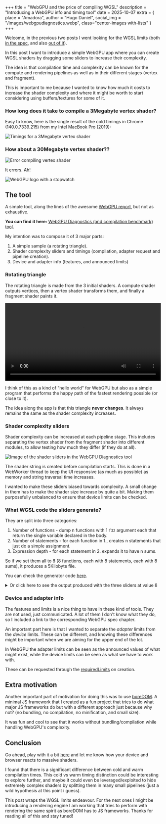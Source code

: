 +++
title = "WebGPU and the price of compiling WGSL"
description = "Introducing a WebGPU info and timing tool"
date = 2025-10-07
extra = { place = "Amadora", author = "Hugo Daniel", social_img = "/images/webgpudiagnostics.webp", class="center-images with-lists" }
+++

Welcome, in the previous two posts I went looking for the WGSL limits (both
[in the spec](/posts/webgpu-shader-limits/), and also
[out of it](/posts/webgpu-shader-unknown-limits/)).

In this post I want to introduce a simple WebGPU app where you can create WGSL
shaders by dragging some sliders to increase their complexity.

The idea is that compilation time and complexity can be known for the compute
and rendering pipelines as well as in their different stages (vertex and
fragment).

This is important to me because I wanted to know how much it costs to increase
the shader complexity and where it might be worth to start considering using
buffers/textures for some of it.

### How long does it take to compile a 3Megabyte vertex shader?

Easy to know, here is the single result of the cold timings in Chrome
(140.0.7339.215) from my Intel MacBook Pro (2019):

![Timings for a 3Megabyte vertex shader](/images/vertexshadertimings.webp)

### How about a 30Megabyte vertex shader??

![Error compiling vertex shader](/images/vertexshadererror.webp)

It errors. Ah!

![WebGPU logo with a stopwatch](/images/webgpudiagnostics.webp)

## The tool

A simple tool, along the lines of the awesome
[WebGPU report](https://webgpureport.org/), but not as exhaustive.

**You can find it here:**
[WebGPU Diagnostics (and compilation benchmark) tool](/pages/webgpu-diagnostics/).

My intention was to compose it of 3 major parts:

1. A simple sample (a rotating triangle).
1. Shader complexity sliders and timings (compilation, adapter request and
   pipeline creation).
1. Device and adapter info (features, and announced limits)

### Rotating triangle

The rotating triangle is made from the 3 initial shaders. A compute shader
outputs vertices, then a vertex shader transforms them, and finally a fragment
shader paints it.

<video id="triangleVideo" src="/videos/rotating-triangle.mp4" controls style="width: 100%"></video>

I think of this as a kind of "hello world" for WebGPU but also as a simple
program that performs the happy path of the fastest rendering possible (or close
to it).

The idea along the app is that this triangle **never changes**. It always
remains the same as the shader complexity increases.

### Shader complexity sliders

Shader complexity can be increased at each pipeline stage. This includes
separating the vertex shader from the fragment shader into different modules, to
allow testing how much they differ (if they do at all).

![Image of the shader sliders in the WebGPU Diagnostics tool](/images/sliders.webp)

The shader string is created before compilation starts. This is done in a
WebWorker thread to keep the UI responsive (as much as possible) as memory and
string traversal time increases.

I wanted to make these sliders biased towards complexity. A small change in them
has to make the shader size increase by quite a bit. Making them purposefully
unbalanced to ensure that device limits can be checked.

### What WGSL code the sliders generate?

They are split into three categories:

1. Number of functions - dump n functions with 1 `f32` argument each that return
   the single variable declared in the body.
1. Number of statements - for each function in 1., creates n statements that
   just do a simple assignment.
1. Expression depth - for each statement in 2. expands it to have n sums.

So if we set them all to 8 (8 functions, each with 8 statements, each with 8
sums), it produces a 5Kilobyte file.

You can check the generator code
[here](https://github.com/HugoDaniel/webgpu-diagnostics/blob/main/src/generator.js).

<details>
  <summary>Or click here to see the output produced with the three sliders at value 8</summary>
  <code class="error-content">
  <pre>

struct Vertex { position: vec3f, color: vec3f, }

struct Params { angle: f32, }

// Storage buffer that will hold our generated vertices @group(0) @binding(0)
var<storage, read_write> vertices: array<Vertex, 3>; @group(0) @binding(1)
var<uniform> params: Params;

fn function0(a: f32) -> f32 { var tmp: f32 = 0.0; tmp +=
0.0+1.0+2.0+3.0+4.0+5.0+6.0+7.0; tmp += 0.0+1.0+2.0+3.0+4.0+5.0+6.0+7.0; tmp +=
0.0+1.0+2.0+3.0+4.0+5.0+6.0+7.0; tmp += 0.0+1.0+2.0+3.0+4.0+5.0+6.0+7.0; tmp +=
0.0+1.0+2.0+3.0+4.0+5.0+6.0+7.0; tmp += 0.0+1.0+2.0+3.0+4.0+5.0+6.0+7.0; tmp +=
0.0+1.0+2.0+3.0+4.0+5.0+6.0+7.0; tmp += 0.0+1.0+2.0+3.0+4.0+5.0+6.0+7.0; return
a + tmp; }

fn function1(a: f32) -> f32 { var tmp: f32 = 0.0; tmp +=
0.0+1.0+2.0+3.0+4.0+5.0+6.0+7.0; tmp += 0.0+1.0+2.0+3.0+4.0+5.0+6.0+7.0; tmp +=
0.0+1.0+2.0+3.0+4.0+5.0+6.0+7.0; tmp += 0.0+1.0+2.0+3.0+4.0+5.0+6.0+7.0; tmp +=
0.0+1.0+2.0+3.0+4.0+5.0+6.0+7.0; tmp += 0.0+1.0+2.0+3.0+4.0+5.0+6.0+7.0; tmp +=
0.0+1.0+2.0+3.0+4.0+5.0+6.0+7.0; tmp += 0.0+1.0+2.0+3.0+4.0+5.0+6.0+7.0; return
a + tmp; }

fn function2(a: f32) -> f32 { var tmp: f32 = 0.0; tmp +=
0.0+1.0+2.0+3.0+4.0+5.0+6.0+7.0; tmp += 0.0+1.0+2.0+3.0+4.0+5.0+6.0+7.0; tmp +=
0.0+1.0+2.0+3.0+4.0+5.0+6.0+7.0; tmp += 0.0+1.0+2.0+3.0+4.0+5.0+6.0+7.0; tmp +=
0.0+1.0+2.0+3.0+4.0+5.0+6.0+7.0; tmp += 0.0+1.0+2.0+3.0+4.0+5.0+6.0+7.0; tmp +=
0.0+1.0+2.0+3.0+4.0+5.0+6.0+7.0; tmp += 0.0+1.0+2.0+3.0+4.0+5.0+6.0+7.0; return
a + tmp; }

fn function3(a: f32) -> f32 { var tmp: f32 = 0.0; tmp +=
0.0+1.0+2.0+3.0+4.0+5.0+6.0+7.0; tmp += 0.0+1.0+2.0+3.0+4.0+5.0+6.0+7.0; tmp +=
0.0+1.0+2.0+3.0+4.0+5.0+6.0+7.0; tmp += 0.0+1.0+2.0+3.0+4.0+5.0+6.0+7.0; tmp +=
0.0+1.0+2.0+3.0+4.0+5.0+6.0+7.0; tmp += 0.0+1.0+2.0+3.0+4.0+5.0+6.0+7.0; tmp +=
0.0+1.0+2.0+3.0+4.0+5.0+6.0+7.0; tmp += 0.0+1.0+2.0+3.0+4.0+5.0+6.0+7.0; return
a + tmp; }

fn function4(a: f32) -> f32 { var tmp: f32 = 0.0; tmp +=
0.0+1.0+2.0+3.0+4.0+5.0+6.0+7.0; tmp += 0.0+1.0+2.0+3.0+4.0+5.0+6.0+7.0; tmp +=
0.0+1.0+2.0+3.0+4.0+5.0+6.0+7.0; tmp += 0.0+1.0+2.0+3.0+4.0+5.0+6.0+7.0; tmp +=
0.0+1.0+2.0+3.0+4.0+5.0+6.0+7.0; tmp += 0.0+1.0+2.0+3.0+4.0+5.0+6.0+7.0; tmp +=
0.0+1.0+2.0+3.0+4.0+5.0+6.0+7.0; tmp += 0.0+1.0+2.0+3.0+4.0+5.0+6.0+7.0; return
a + tmp; }

fn function5(a: f32) -> f32 { var tmp: f32 = 0.0; tmp +=
0.0+1.0+2.0+3.0+4.0+5.0+6.0+7.0; tmp += 0.0+1.0+2.0+3.0+4.0+5.0+6.0+7.0; tmp +=
0.0+1.0+2.0+3.0+4.0+5.0+6.0+7.0; tmp += 0.0+1.0+2.0+3.0+4.0+5.0+6.0+7.0; tmp +=
0.0+1.0+2.0+3.0+4.0+5.0+6.0+7.0; tmp += 0.0+1.0+2.0+3.0+4.0+5.0+6.0+7.0; tmp +=
0.0+1.0+2.0+3.0+4.0+5.0+6.0+7.0; tmp += 0.0+1.0+2.0+3.0+4.0+5.0+6.0+7.0; return
a + tmp; }

fn function6(a: f32) -> f32 { var tmp: f32 = 0.0; tmp +=
0.0+1.0+2.0+3.0+4.0+5.0+6.0+7.0; tmp += 0.0+1.0+2.0+3.0+4.0+5.0+6.0+7.0; tmp +=
0.0+1.0+2.0+3.0+4.0+5.0+6.0+7.0; tmp += 0.0+1.0+2.0+3.0+4.0+5.0+6.0+7.0; tmp +=
0.0+1.0+2.0+3.0+4.0+5.0+6.0+7.0; tmp += 0.0+1.0+2.0+3.0+4.0+5.0+6.0+7.0; tmp +=
0.0+1.0+2.0+3.0+4.0+5.0+6.0+7.0; tmp += 0.0+1.0+2.0+3.0+4.0+5.0+6.0+7.0; return
a + tmp; }

fn function7(a: f32) -> f32 { var tmp: f32 = 0.0; tmp +=
0.0+1.0+2.0+3.0+4.0+5.0+6.0+7.0; tmp += 0.0+1.0+2.0+3.0+4.0+5.0+6.0+7.0; tmp +=
0.0+1.0+2.0+3.0+4.0+5.0+6.0+7.0; tmp += 0.0+1.0+2.0+3.0+4.0+5.0+6.0+7.0; tmp +=
0.0+1.0+2.0+3.0+4.0+5.0+6.0+7.0; tmp += 0.0+1.0+2.0+3.0+4.0+5.0+6.0+7.0; tmp +=
0.0+1.0+2.0+3.0+4.0+5.0+6.0+7.0; tmp += 0.0+1.0+2.0+3.0+4.0+5.0+6.0+7.0; return
a + tmp; }

// Compute shader that generates a triangle's vertices @compute
@workgroup_size(1) fn compute_main(@builtin(global_invocation_id) global_id:
vec3u) { var accum: f32 = 0.0; accum += function0(8.0); accum += function1(8.0);
accum += function2(8.0); accum += function3(8.0); accum += function4(8.0); accum
+= function5(8.0); accum += function6(8.0); accum += function7(8.0);

// Generate 3 vertices for a triangle // We only need one invocation for this
simple example if (global_id.x == 0) { let angle = params.angle + accum *
0.0001; let cos_angle = cos(angle); let sin_angle = sin(angle); let
base_positions = array<vec2f, 3>( vec2f(0.0, 0.5), vec2f(-0.5, -0.8), vec2f(0.5,
-0.5) );

      let top = vec2f(
          base_positions[0].x * cos_angle - base_positions[0].y * sin_angle,
          base_positions[0].x * sin_angle + base_positions[0].y * cos_angle,
      );
      let left = vec2f(
          base_positions[1].x * cos_angle - base_positions[1].y * sin_angle,
          base_positions[1].x * sin_angle + base_positions[1].y * cos_angle,
      );
      let right = vec2f(
          base_positions[2].x * cos_angle - base_positions[2].y * sin_angle,
          base_positions[2].x * sin_angle + base_positions[2].y * cos_angle,
      );

      let depth = clamp(accum * 0.001, -0.5, 0.5);

      // Top vertex (red)
      vertices[0].position = vec3f(top, depth);
      vertices[0].color = vec3f(1.0, 0.0, 0.0);
      
      // Bottom-left vertex (green)
      vertices[1].position = vec3f(left, depth);
      vertices[1].color = vec3f(0.0, 1.0, 0.0);
      
      // Bottom-right vertex (blue)
      vertices[2].position = vec3f(right, depth);
      vertices[2].color = vec3f(0.0, 0.0, 1.0);

} }

</pre>
</code>

</details>

### Device and adapter info

The features and limits is a nice thing to have in these kind of tools. They are
not used, just communicated. A lot of them I don't know what they do, so I
included a link to the corresponding WebGPU spec chapter.

An important part here is that I wanted to separate the _adapter_ limits from
the _device_ limits. These can be different, and knowing these differences might
be important when we are aiming for the upper end of the lot.

In WebGPU the adapter limits can be seen as the announced values of what might
exist, while the device limits can be seen as what we have to work with.

These can be requested through the
[requiredLimits](https://developer.mozilla.org/en-US/docs/Web/API/GPUAdapter/requestDevice#requiredlimits)
on creation.

## Extra motivation

Another important part of motivation for doing this was to use
[boreDOM](https://hugodaniel.com/pages/boreDOM/). A minimal JS framework that I
created as a fun project that tries to do what major JS frameworks do but with a
different approach just because why not? (no bundling, no compilation, no
minification, and small size).

It was fun and cool to see that it works without bundling/compilation while
handling WebGPU's complexity.

## Conclusion

Go ahead, play with it a bit [here](/pages/webgpu-diagnostics/) and let me know
how your device and browser reacts to massive shaders.

I found that there is a significant difference between cold and warm compilation
times. This cold vs warm timing distinction could be interesting to explore
further, and maybe it could even be leveraged/exploited to hide extremely
complex shaders by splitting them in many small pipelines (just a wild
hypothesis at this point i guess).

This post wraps the WGSL limits endeavour. For the next ones I might be
introducing a rendering engine I am working that tries to perform with rendering
the same spirit as boreDOM has to JS frameworks. Thanks for reading all of this
and stay tuned!
